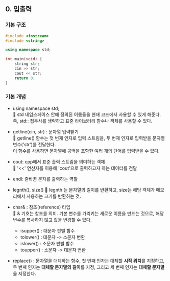 ## 0. 입출력

### 기본 구조

```cpp
#include <iostream>
#include <string>

using namespace std;

int main(void) {
    string str;
    cin >> str;
    cout << str;    
    return 0;
}
```

### 기본 개념
* using namespace std;  
📌 std 네임스페이스 안에 정의된 이름들을 현재 코드에서 사용할 수 있게 해준다. 즉, std:: 접두사를 생략하고 표준 라이브러리 함수나 객체를 사용할 수 있다.
* getline(cin, str) : 문자열 입력받기  
📌 getline() 함수는 첫 번재 인자로 입력 스트림을, 두 번재 인자로 입력받을 문자열 변수('str')를 전달한다.  
이 함수를 사용하면 문자열에 공백을 포함한 여러 개의 단어를 입력받을 수 있다.
* cout: cpp에서 표준 출력 스트림을 의미하는 객체  
📌 '<<' 연산자를 이용해 'cout'으로 출력하고자 하는 데이터를 전달
* endl: 줄바꿈 문자를 출력하는 역할

* legnth(), size()
📌 legnth 는 문자열의 길이를 반환하고, size는 해당 객체가 메모리에서 사용하는 크기를 반환하는 것. 

* char& : 참조(reference) 타입  
📌 & 기호는 참조를 의미. 기본 변수를 가리키는 새로운 이름을 만드는 것으로, 해당 변수를 복사하지 않고 값을 변경할 수 있다.
  * isupper() : 대문자 판별 함수
  * tolower() : 대문자 -> 소문자 변환
  * islower() : 소문자 판별 함수
  * toupper() : 소문자 -> 대문자 변환

* replace() : 문자열을 대체하는 함수, 첫 번째 인자는 대체할 **시작 위치**를 지정하고, 두 번째 인자는 **대체할 문자열의 길이**를 지정, 그리고 세 번째 인자는 **대체할 문자열**을 지정한다.
